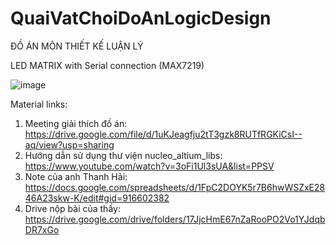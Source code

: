 # QuaiVatChoiDoAnLogicDesign

ĐỒ ÁN MÔN THIẾT KẾ LUẬN LÝ

LED MATRIX with Serial connection (MAX7219)

![image](https://user-images.githubusercontent.com/113485058/201610863-74a7d989-6426-436f-874e-8dd188272c13.png)

Material links:
1) Meeting giải thích đồ án:
https://drive.google.com/file/d/1uKJeagfju2tT3gzk8RUTfRGKiCsI--aq/view?usp=sharing
2) Hướng dẫn sử dụng thư viện nucleo_altium_libs:
https://www.youtube.com/watch?v=3oFi1Ul3sUA&list=PPSV
3) Note của anh Thanh Hải:
https://docs.google.com/spreadsheets/d/1FpC2DOYK5r7B6hwWSZxE2846A23skw-K/edit#gid=916602382
4) Drive nộp bài của thầy:
https://drive.google.com/drive/folders/17JjcHmE67nZaRooPO2Vo1YJdqbDR7xGo
